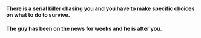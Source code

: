 #### There is a serial killer chasing you and you have to make specific choices on what to do to survive.    
#### The guy has been on the news for weeks and he is after you.   
